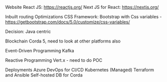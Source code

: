 Website
React JS: https://reactjs.org/ 
Next JS for React: https://nextjs.org/ 

Inbuilt routing
Optimizations
CSS Framework:
Bootstrap with Css variables - https://getbootstrap.com/docs/5.0/customize/css-variables/ 


Decision: Java centric

Blockchain
Corda 5, need to look at other platforms also

Event-Driven Programming
Kafka

Reactive Programming
Vert.x - need to do POC

Deployments
Azure DevOps for CI/CD
Kubernetes (Managed)
Terraform and Ansible
Self-hosted DB for Corda